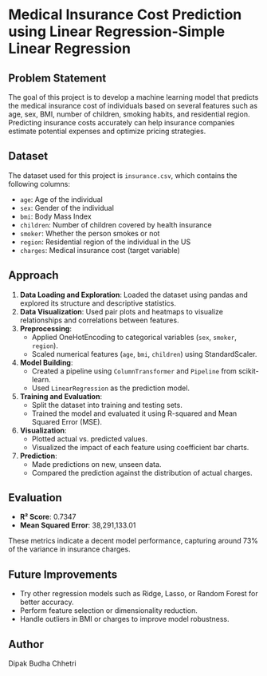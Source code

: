 # Medical Insurance Cost Prediction using Linear Regression-Simple Linear Regression

## Problem Statement

The goal of this project is to develop a machine learning model that predicts the medical insurance cost of individuals based on several features such as age, sex, BMI, number of children, smoking habits, and residential region. Predicting insurance costs accurately can help insurance companies estimate potential expenses and optimize pricing strategies.

## Dataset

The dataset used for this project is `insurance.csv`, which contains the following columns:

- `age`: Age of the individual
- `sex`: Gender of the individual
- `bmi`: Body Mass Index
- `children`: Number of children covered by health insurance
- `smoker`: Whether the person smokes or not
- `region`: Residential region of the individual in the US
- `charges`: Medical insurance cost (target variable)

## Approach

1. **Data Loading and Exploration**: Loaded the dataset using pandas and explored its structure and descriptive statistics.
2. **Data Visualization**: Used pair plots and heatmaps to visualize relationships and correlations between features.
3. **Preprocessing**:
   - Applied OneHotEncoding to categorical variables (`sex`, `smoker`, `region`).
   - Scaled numerical features (`age`, `bmi`, `children`) using StandardScaler.
4. **Model Building**:
   - Created a pipeline using `ColumnTransformer` and `Pipeline` from scikit-learn.
   - Used `LinearRegression` as the prediction model.
5. **Training and Evaluation**:
   - Split the dataset into training and testing sets.
   - Trained the model and evaluated it using R-squared and Mean Squared Error (MSE).
6. **Visualization**:
   - Plotted actual vs. predicted values.
   - Visualized the impact of each feature using coefficient bar charts.
7. **Prediction**:
   - Made predictions on new, unseen data.
   - Compared the prediction against the distribution of actual charges.

## Evaluation

- **R² Score**: 0.7347
- **Mean Squared Error**: 38,291,133.01

These metrics indicate a decent model performance, capturing around 73% of the variance in insurance charges.

## Future Improvements

- Try other regression models such as Ridge, Lasso, or Random Forest for better accuracy.
- Perform feature selection or dimensionality reduction.
- Handle outliers in BMI or charges to improve model robustness.

## Author

Dipak Budha Chhetri
